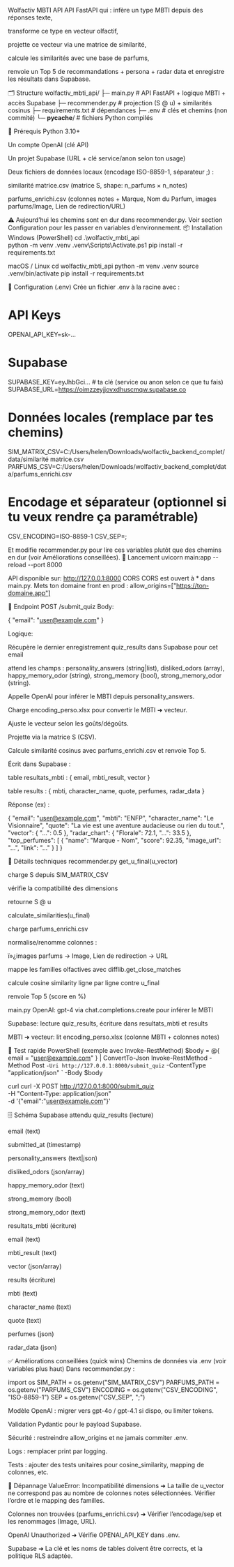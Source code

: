 Wolfactiv MBTI API
API FastAPI qui :
infère un type MBTI depuis des réponses texte,


transforme ce type en vecteur olfactif,


projette ce vecteur via une matrice de similarité,


calcule les similarités avec une base de parfums,


renvoie un Top 5 de recommandations + persona + radar data
 et enregistre les résultats dans Supabase.


🗂 Structure
wolfactiv_mbti_api/
├─ main.py                # API FastAPI + logique MBTI + accès Supabase
├─ recommender.py         # projection (S @ u) + similarités cosinus
├─ requirements.txt       # dépendances
├─ .env                   # clés et chemins (non commité)
└─ __pycache__/           # fichiers Python compilés

🔧 Prérequis
Python 3.10+


Un compte OpenAI (clé API)


Un projet Supabase (URL + clé service/anon selon ton usage)


Deux fichiers de données locaux (encodage ISO-8859-1, séparateur ;) :


similarité matrice.csv (matrice S, shape: n_parfums × n_notes)


parfums_enrichi.csv (colonnes notes + Marque, Nom du Parfum, images parfums/Image, Lien de redirection/URL)


⚠️ Aujourd’hui les chemins sont en dur dans recommender.py. Voir section Configuration pour les passer en variables d’environnement.
📦 Installation
Windows (PowerShell)
cd .\wolfactiv_mbti_api\
python -m venv .venv
.venv\Scripts\Activate.ps1
pip install -r requirements.txt

macOS / Linux
cd wolfactiv_mbti_api
python -m venv .venv
source .venv/bin/activate
pip install -r requirements.txt

🔐 Configuration (.env)
Crée un fichier .env à la racine avec :
# API Keys
OPENAI_API_KEY=sk-...

# Supabase
SUPABASE_KEY=eyJhbGci...   # ta clé (service ou anon selon ce que tu fais)
SUPABASE_URL=https://oimzzeyjjovxdhuscmqw.supabase.co

# Données locales (remplace par tes chemins)
SIM_MATRIX_CSV=C:/Users/helen/Downloads/wolfactiv_backend_complet/data/similarité matrice.csv
PARFUMS_CSV=C:/Users/helen/Downloads/wolfactiv_backend_complet/data/parfums_enrichi.csv

# Encodage et séparateur (optionnel si tu veux rendre ça paramétrable)
CSV_ENCODING=ISO-8859-1
CSV_SEP=;

Et modifie recommender.py pour lire ces variables plutôt que des chemins en dur (voir Améliorations conseillées).
🚀 Lancement
uvicorn main:app --reload --port 8000

API disponible sur: http://127.0.0.1:8000
CORS
CORS est ouvert à * dans main.py. Mets ton domaine front en prod :
allow_origins=["https://ton-domaine.app"]

📡 Endpoint
POST /submit_quiz
Body:


{
  "email": "user@example.com"
}

Logique:


Récupère le dernier enregistrement quiz_results dans Supabase pour cet email


attend les champs :
 personality_answers (string|list),
 disliked_odors (array),
 happy_memory_odor (string),
 strong_memory (bool),
 strong_memory_odor (string).


Appelle OpenAI pour inférer le MBTI depuis personality_answers.


Charge encoding_perso.xlsx pour convertir le MBTI ➜ vecteur.


Ajuste le vecteur selon les goûts/dégoûts.


Projette via la matrice S (CSV).


Calcule similarité cosinus avec parfums_enrichi.csv et renvoie Top 5.


Écrit dans Supabase :


table resultats_mbti : { email, mbti_result, vector }


table results : { mbti, character_name, quote, perfumes, radar_data }


Réponse (ex) :


{
  "email": "user@example.com",
  "mbti": "ENFP",
  "character_name": "Le Visionnaire",
  "quote": "La vie est une aventure audacieuse ou rien du tout.",
  "vector": { "...": 0.5 },
  "radar_chart": { "Florale": 72.1, "...": 33.5 },
  "top_perfumes": [
    { "name": "Marque - Nom", "score": 92.35, "image_url": "...", "link": "..." }
  ]
}

🧠 Détails techniques
recommender.py
get_u_final(u_vector)


charge S depuis SIM_MATRIX_CSV


vérifie la compatibilité des dimensions


retourne S @ u


calculate_similarities(u_final)


charge parfums_enrichi.csv


normalise/renomme colonnes :


ï»¿images parfums → Image, Lien de redirection → URL


mappe les familles olfactives avec difflib.get_close_matches


calcule cosine similarity ligne par ligne contre u_final


renvoie Top 5 (score en %)


main.py
OpenAI: gpt-4 via chat.completions.create pour inférer le MBTI


Supabase: lecture quiz_results, écriture dans resultats_mbti et results


MBTI ➜ vecteur: lit encoding_perso.xlsx (colonne MBTI + colonnes notes)


🧪 Test rapide
PowerShell (exemple avec Invoke-RestMethod)
$body = @{ email = "user@example.com" } | ConvertTo-Json
Invoke-RestMethod -Method Post `
  -Uri http://127.0.0.1:8000/submit_quiz `
  -ContentType "application/json" `
  -Body $body

curl
curl -X POST http://127.0.0.1:8000/submit_quiz \
  -H "Content-Type: application/json" \
  -d '{"email":"user@example.com"}'

🗄 Schéma Supabase attendu
quiz_results (lecture)


email (text)


submitted_at (timestamp)


personality_answers (text|json)


disliked_odors (json/array)


happy_memory_odor (text)


strong_memory (bool)


strong_memory_odor (text)


resultats_mbti (écriture)


email (text)


mbti_result (text)


vector (json/array)


results (écriture)


mbti (text)


character_name (text)


quote (text)


perfumes (json)


radar_data (json)


✅ Améliorations conseillées (quick wins)
Chemins de données via .env (voir variables plus haut)
 Dans recommender.py :

 import os
SIM_PATH = os.getenv("SIM_MATRIX_CSV")
PARFUMS_PATH = os.getenv("PARFUMS_CSV")
ENCODING = os.getenv("CSV_ENCODING", "ISO-8859-1")
SEP = os.getenv("CSV_SEP", ";")


Modèle OpenAI : migrer vers gpt-4o / gpt-4.1 si dispo, ou limiter tokens.


Validation Pydantic pour le payload Supabase.


Sécurité : restreindre allow_origins et ne jamais commiter .env.


Logs : remplacer print par logging.


Tests : ajouter des tests unitaires pour cosine_similarity, mapping de colonnes, etc.


🐛 Dépannage
ValueError: Incompatibilité dimensions
 ➜ La taille de u_vector ne correspond pas au nombre de colonnes notes sélectionnées. Vérifier l’ordre et le mapping des familles.


Colonnes non trouvées (parfums_enrichi.csv)
 ➜ Vérifier l’encodage/sep et les renommages (Image, URL).


OpenAI Unauthorized
 ➜ Vérifie OPENAI_API_KEY dans .env.


Supabase
 ➜ La clé et les noms de tables doivent être corrects, et la politique RLS adaptée.
